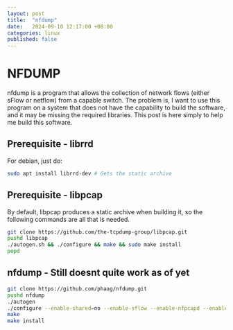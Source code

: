 ```yaml
---
layout: post
title:  "nfdump"
date:   2024-09-10 12:17:00 +08:00
categories: linux
published: false
---
```

# NFDUMP
nfdump is a program that allows the collection of network flows (either sFlow or netflow) from a capable switch. The problem is, I want to use this program on a system that does not have the capability to build the software, and it may be missing the required libraries. This post is here simply to help me build this software.

## Prerequisite - librrd
For debian, just do:
```bash
sudo apt install librrd-dev # Gets the static archive
```

## Prerequisite - libpcap
By default, libpcap produces a static archive when building it, so the following commands are all that is needed.

```bash
git clone https://github.com/the-tcpdump-group/libpcap.git 
pushd libpcap
./autogen.sh && ./configure && make && sudo make install
popd
```

## nfdump - Still doesnt quite work as of yet
```bash
git clone https://github.com/phaag/nfdump.git
pushd nfdump
./autogen
./configure --enable-shared=no --enable-sflow --enable-nfpcapd --enable-nfprofile --enable-nftrack --enable-nsel --enable-maxmind --enable-tor --enable-ja4
make
make install
```
